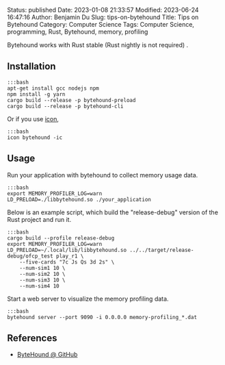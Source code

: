 Status: published
Date: 2023-01-08 21:33:57
Modified: 2023-06-24 16:47:16
Author: Benjamin Du
Slug: tips-on-bytehound
Title: Tips on Bytehound
Category: Computer Science
Tags: Computer Science, programming, Rust, Bytehound, memory, profiling



Bytehound works with Rust stable 
(Rust nightly is not required)
.

## Installation

    :::bash
    apt-get install gcc nodejs npm
    npm install -g yarn
    cargo build --release -p bytehound-preload
    cargo build --release -p bytehound-cli

Or if you use 
[icon](https://github.com/legendu-net/icon),

    :::bash
    icon bytehound -ic

## Usage

Run your application with bytehound to collect memory usage data.

    :::bash
    export MEMORY_PROFILER_LOG=warn
    LD_PRELOAD=./libbytehound.so ./your_application

Below is an example script, 
which build the "release-debug" version of the Rust project and run it.

    :::bash
    cargo build --profile release-debug
    export MEMORY_PROFILER_LOG=warn
    LD_PRELOAD=~/.local/lib/libbytehound.so ../../target/release-debug/ofcp_test play_r1 \
        --five-cards "7c Js Qs 3d 2s" \
        --num-sim1 10 \
        --num-sim2 10 \
        --num-sim3 10 \
        --num-sim4 10

Start a web server to visualize the memory profiling data.

    :::bash
    bytehound server --port 9090 -i 0.0.0.0 memory-profiling_*.dat 

## References

- [ByteHound @ GitHub](https://github.com/koute/bytehound)

